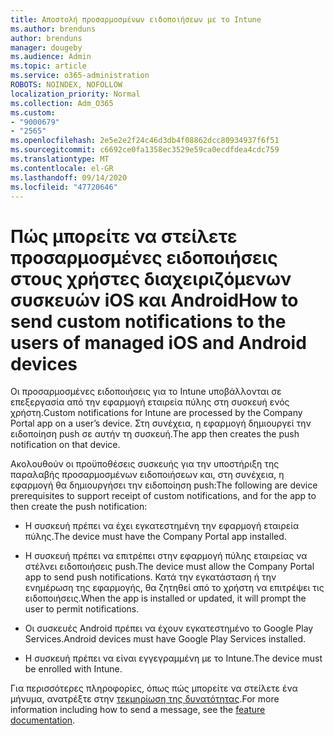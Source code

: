 ```yaml
---
title: Αποστολή προσαρμοσμένων ειδοποιήσεων με το Intune
ms.author: brenduns
author: brenduns
manager: dougeby
ms.audience: Admin
ms.topic: article
ms.service: o365-administration
ROBOTS: NOINDEX, NOFOLLOW
localization_priority: Normal
ms.collection: Adm_O365
ms.custom:
- "9000679"
- "2565"
ms.openlocfilehash: 2e5e2e2f24c46d3db4f08862dcc80934937f6f51
ms.sourcegitcommit: c6692ce0fa1358ec3529e59ca0ecdfdea4cdc759
ms.translationtype: MT
ms.contentlocale: el-GR
ms.lasthandoff: 09/14/2020
ms.locfileid: "47720646"
---
```

# <a name="how-to-send-custom-notifications-to-the-users-of-managed-ios-and-android-devices"></a><span data-ttu-id="46409-102">Πώς μπορείτε να στείλετε προσαρμοσμένες ειδοποιήσεις στους χρήστες διαχειριζόμενων συσκευών iOS και Android</span><span class="sxs-lookup"><span data-stu-id="46409-102">How to send custom notifications to the users of managed iOS and Android devices</span></span>

<span data-ttu-id="46409-103">Οι προσαρμοσμένες ειδοποιήσεις για το Intune υποβάλλονται σε επεξεργασία από την εφαρμογή εταιρεία πύλης στη συσκευή ενός χρήστη.</span><span class="sxs-lookup"><span data-stu-id="46409-103">Custom notifications for Intune are processed by the Company Portal app on a user’s device.</span></span> <span data-ttu-id="46409-104">Στη συνέχεια, η εφαρμογή δημιουργεί την ειδοποίηση push σε αυτήν τη συσκευή.</span><span class="sxs-lookup"><span data-stu-id="46409-104">The app then creates the push notification on that device.</span></span>

<span data-ttu-id="46409-105">Ακολουθούν οι προϋποθέσεις συσκευής για την υποστήριξη της παραλαβής προσαρμοσμένων ειδοποιήσεων και, στη συνέχεια, η εφαρμογή θα δημιουργήσει την ειδοποίηση push:</span><span class="sxs-lookup"><span data-stu-id="46409-105">The following are device prerequisites to support receipt of custom notifications, and for the app to then create the push notification:</span></span>

- <span data-ttu-id="46409-106">Η συσκευή πρέπει να έχει εγκατεστημένη την εφαρμογή εταιρεία πύλης.</span><span class="sxs-lookup"><span data-stu-id="46409-106">The device must have the Company Portal app installed.</span></span>  

- <span data-ttu-id="46409-107">Η συσκευή πρέπει να επιτρέπει στην εφαρμογή πύλης εταιρείας να στέλνει ειδοποιήσεις push.</span><span class="sxs-lookup"><span data-stu-id="46409-107">The device must allow the Company Portal app to send push notifications.</span></span> <span data-ttu-id="46409-108">Κατά την εγκατάσταση ή την ενημέρωση της εφαρμογής, θα ζητηθεί από το χρήστη να επιτρέψει τις ειδοποιήσεις.</span><span class="sxs-lookup"><span data-stu-id="46409-108">When the app is installed or updated, it will prompt the user to permit notifications.</span></span>

- <span data-ttu-id="46409-109">Οι συσκευές Android πρέπει να έχουν εγκατεστημένο το Google Play Services.</span><span class="sxs-lookup"><span data-stu-id="46409-109">Android devices must have Google Play Services installed.</span></span>

- <span data-ttu-id="46409-110">Η συσκευή πρέπει να είναι εγγεγραμμένη με το Intune.</span><span class="sxs-lookup"><span data-stu-id="46409-110">The device must be enrolled with Intune.</span></span>

<span data-ttu-id="46409-111">Για περισσότερες πληροφορίες, όπως πώς μπορείτε να στείλετε ένα μήνυμα, ανατρέξτε στην [τεκμηρίωση της δυνατότητας](https://docs.microsoft.com/intune/custom-notifications).</span><span class="sxs-lookup"><span data-stu-id="46409-111">For more information including how to send a message, see the [feature documentation](https://docs.microsoft.com/intune/custom-notifications).</span></span>
